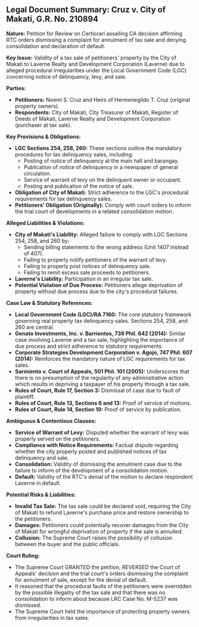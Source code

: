 ## Legal Document Summary: Cruz v. City of Makati, G.R. No. 210894

**Nature:** Petition for Review on Certiorari assailing CA decision affirming RTC orders dismissing a complaint for annulment of tax sale and denying consolidation and declaration of default.

**Key Issue:** Validity of a tax sale of petitioners' property by the City of Makati to Laverne Realty and Development Corporation (Laverne) due to alleged procedural irregularities under the Local Government Code (LGC) concerning notice of delinquency, levy, and sale.

**Parties:**

*   **Petitioners:** Noemi S. Cruz and Heirs of Hermenegildo T. Cruz (original property owners).
*   **Respondents:** City of Makati, City Treasurer of Makati, Register of Deeds of Makati, Laverne Realty and Development Corporation (purchaser at tax sale).

**Key Provisions & Obligations:**

*   **LGC Sections 254, 258, 260:** These sections outline the mandatory procedures for tax delinquency sales, including:
    *   Posting of notice of delinquency at the main hall and barangay.
    *   Publication of notice of delinquency in a newspaper of general circulation.
    *   Service of warrant of levy on the delinquent owner or occupant.
    *   Posting and publication of the notice of sale.
*   **Obligation of City of Makati:** Strict adherence to the LGC's procedural requirements for tax delinquency sales.
*   **Petitioners' Obligation (Originally):** Comply with court orders to inform the trial court of developments in a related consolidation motion.

**Alleged Liabilities & Violations:**

*   **City of Makati's Liability:** Alleged failure to comply with LGC Sections 254, 258, and 260 by:
    *   Sending billing statements to the wrong address (Unit 1407 instead of 407).
    *   Failing to properly notify petitioners of the warrant of levy.
    *   Failing to properly post notices of delinquency sale.
    *   Failing to remit excess sale proceeds to petitioners.
*   **Laverne's Liability:** Participation in an irregular tax sale.
*   **Potential Violation of Due Process:** Petitioners allege deprivation of property without due process due to the city's procedural failures.

**Case Law & Statutory References:**

*   **Local Government Code (LGC)/RA 7160:** The core statutory framework governing real property tax delinquency sales. Sections 254, 258, and 260 are central.
*   **Genato Investments, Inc. v. Barrientos, 739 Phil. 642 (2014):** Similar case involving Laverne and a tax sale, highlighting the importance of due process and strict adherence to statutory requirements.
*   **Corporate Strategies Development Corporation v. Agojo, 747 Phil. 607 (2014):** Reinforces the mandatory nature of LGC requirements for tax sales.
*   **Sarmiento v. Court of Appeals, 501 Phil. 101 (2005):** Underscores that there is no presumption of the regularity of any administrative action which results in depriving a taxpayer of his property through a tax sale.
*   **Rules of Court, Rule 17, Section 3:** Dismissal of case due to fault of plaintiff.
*   **Rules of Court, Rule 13, Sections 6 and 13:** Proof of service of motions.
*   **Rules of Court, Rule 14, Section 19:** Proof of service by publication.

**Ambiguous & Contentious Clauses:**

*   **Service of Warrant of Levy:** Disputed whether the warrant of levy was properly served on the petitioners.
*   **Compliance with Notice Requirements:** Factual dispute regarding whether the city properly posted and published notices of tax delinquency and sale.
*   **Consolidation:** Validity of dismissing the annulment case due to the failure to inform of the development of a consolidation motion.
*   **Default:** Validity of the RTC's denial of the motion to declare respondent Laverne in default.

**Potential Risks & Liabilities:**

*   **Invalid Tax Sale:** The tax sale could be declared void, requiring the City of Makati to refund Laverne's purchase price and restore ownership to the petitioners.
*   **Damages:** Petitioners could potentially recover damages from the City of Makati for wrongful deprivation of property if the sale is annulled.
*   **Collusion:** The Supreme Court raises the possibility of collusion between the buyer and the public officials.

**Court Ruling:**

*   The Supreme Court GRANTED the petition, REVERSED the Court of Appeals' decision and the trial court's orders dismissing the complaint for annulment of sale, except for the denial of default.
*   It reasoned that the procedural faults of the petitioners were overridden by the possible illegality of the tax sale and that there was no consolidation to inform about because LRC Case No. M-5237 was dismissed.
*   The Supreme Court held the importance of protecting property owners from irregularities in tax sales.
